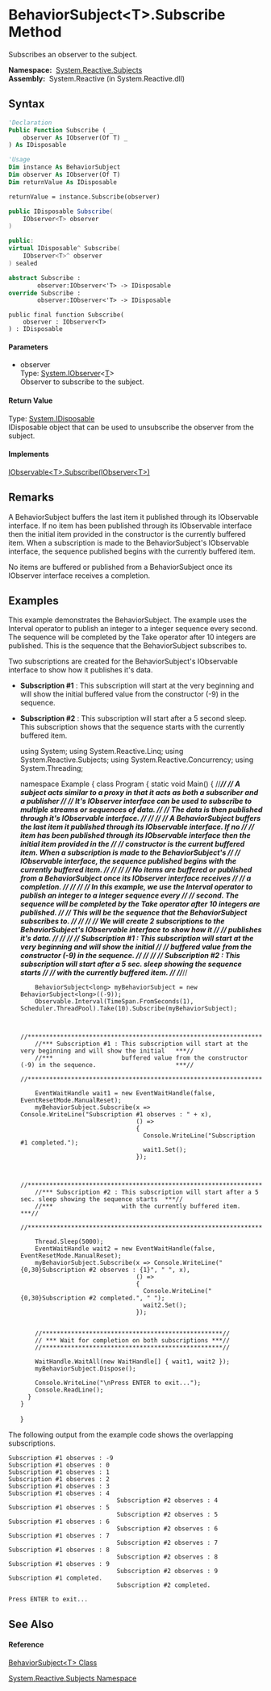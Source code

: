 # BehaviorSubject\<T\>.Subscribe Method

Subscribes an observer to the subject.

**Namespace:**  [System.Reactive.Subjects](System.Reactive.Subjects\System.Reactive.Subjects.md)  
**Assembly:**  System.Reactive (in System.Reactive.dll)

## Syntax

```vb
'Declaration
Public Function Subscribe ( _
    observer As IObserver(Of T) _
) As IDisposable
```

```vb
'Usage
Dim instance As BehaviorSubject
Dim observer As IObserver(Of T)
Dim returnValue As IDisposable

returnValue = instance.Subscribe(observer)
```

```csharp
public IDisposable Subscribe(
    IObserver<T> observer
)
```

```c++
public:
virtual IDisposable^ Subscribe(
    IObserver<T>^ observer
) sealed
```

```fsharp
abstract Subscribe : 
        observer:IObserver<'T> -> IDisposable 
override Subscribe : 
        observer:IObserver<'T> -> IDisposable 
```

```jscript
public final function Subscribe(
    observer : IObserver<T>
) : IDisposable
```

#### Parameters

- observer  
  Type: [System.IObserver](https://msdn.microsoft.com/en-us/library/Dd783449)\<[T](BehaviorSubject\BehaviorSubject(T).md)\>  
  Observer to subscribe to the subject.

#### Return Value

Type: [System.IDisposable](https://msdn.microsoft.com/en-us/library/aax125c9)  
IDisposable object that can be used to unsubscribe the observer from the subject.

#### Implements

[IObservable\<T\>.Subscribe(IObserver\<T\>)](https://msdn.microsoft.com/en-us/library/m:system.iobservable%601.subscribe(system.iobserver%7b%600%7d)(v=VS.103))

## Remarks

A BehaviorSubject buffers the last item it published through its IObservable interface. If no item has been published through its IObservable interface then the initial item provided in the constructor is the currently buffered item. When a subscription is made to the BehaviorSubject's IObservable interface, the sequence published begins with the currently buffered item.

No items are buffered or published from a BehaviorSubject once its IObserver interface receives a completion.

## Examples

This example demonstrates the BehaviorSubject. The example uses the Interval operator to publish an integer to a integer sequence every second. The sequence will be completed by the Take operator after 10 integers are published. This is the sequence that the BehaviorSubject subscribes to.

Two subscriptions are created for the BehaviorSubject's IObservable interface to show how it publishes it's data.

- **Subscription \#1** : This subscription will start at the very beginning and will show the initial buffered value from the constructor (-9) in the sequence.

- **Subscription \#2** : This subscription will start after a 5 second sleep. This subscription shows that the sequence starts with the currently buffered item.

    using System;
    using System.Reactive.Linq;
    using System.Reactive.Subjects;
    using System.Reactive.Concurrency;
    using System.Threading;
    
    namespace Example
    {
      class Program
      {
        static void Main()
        {
          //********************************************************************************************************//
          //*** A subject acts similar to a proxy in that it acts as both a subscriber and a publisher           ***//
          //*** It's IObserver interface can be used to subscribe to multiple streams or sequences of data.      ***//
          //*** The data is then published through it's IObservable interface.                                   ***//
          //***                                                                                                  ***//
          //*** A BehaviorSubject buffers the last item it published through its IObservable interface. If no    ***//
          //*** item has been published through its IObservable interface then the initial item provided in the  ***//
          //*** constructor is the current buffered item. When a subscription is made to the BehaviorSubject's   ***//
          //*** IObservable interface, the sequence published begins with the currently buffered item.           ***//
          //***                                                                                                  ***//
          //*** No items are buffered or published from a BehaviorSubject once its IObserver interface receives  ***//
          //*** a completion.                                                                                    ***//
          //***                                                                                                  ***//
          //*** In this example, we use the Interval operator to publish an integer to a integer sequence every  ***//
          //*** second. The sequence will be completed by the Take operator after 10 integers are published.     ***//
          //*** This will be the sequence that the BehaviorSubject subscribes to.                                ***//
          //***                                                                                                  ***//
          //*** We will create 2 subscriptions to the BehaviorSubject's IObservable interface to show how it     ***//
          //*** publishes it's data.                                                                             ***//
          //***                                                                                                  ***//
          //*** Subscription #1 : This subscription will start at the very beginning and will show the initial   ***//
          //***                   buffered value from the constructor (-9) in the sequence.                      ***//
          //***                                                                                                  ***//
          //*** Subscription #2 : This subscription will start after a 5 sec. sleep showing the sequence starts  ***//
          //***                   with the currently buffered item.                                              ***//
          //********************************************************************************************************//
    
          BehaviorSubject<long> myBehaviorSubject = new BehaviorSubject<long>((-9));
          Observable.Interval(TimeSpan.FromSeconds(1), Scheduler.ThreadPool).Take(10).Subscribe(myBehaviorSubject);
    
          
          //********************************************************************************************************//
          //*** Subscription #1 : This subscription will start at the very beginning and will show the initial   ***//
          //***                   buffered value from the constructor (-9) in the sequence.                      ***//
          //********************************************************************************************************//
    
          EventWaitHandle wait1 = new EventWaitHandle(false, EventResetMode.ManualReset);
          myBehaviorSubject.Subscribe(x => Console.WriteLine("Subscription #1 observes : " + x),
                                      () => 
                                      {
                                        Console.WriteLine("Subscription #1 completed.");
                                        wait1.Set();
                                      });
    
    
          //********************************************************************************************************//
          //*** Subscription #2 : This subscription will start after a 5 sec. sleep showing the sequence starts  ***//
          //***                   with the currently buffered item.                                              ***//
          //********************************************************************************************************//
        
          Thread.Sleep(5000);
          EventWaitHandle wait2 = new EventWaitHandle(false, EventResetMode.ManualReset);
          myBehaviorSubject.Subscribe(x => Console.WriteLine("{0,30}Subscription #2 observes : {1}", " ", x), 
                                      () => 
                                      {
                                        Console.WriteLine("{0,30}Subscription #2 completed.", " ");
                                        wait2.Set();
                                      });
    
    
          //**************************************************//
          // *** Wait for completion on both subscriptions ***//
          //**************************************************//
    
          WaitHandle.WaitAll(new WaitHandle[] { wait1, wait2 });
          myBehaviorSubject.Dispose();
    
          Console.WriteLine("\nPress ENTER to exit...");
          Console.ReadLine();
        }
      }
    }

The following output from the example code shows the overlapping subscriptions.

    Subscription #1 observes : -9
    Subscription #1 observes : 0
    Subscription #1 observes : 1
    Subscription #1 observes : 2
    Subscription #1 observes : 3
    Subscription #1 observes : 4
                                  Subscription #2 observes : 4
    Subscription #1 observes : 5
                                  Subscription #2 observes : 5
    Subscription #1 observes : 6
                                  Subscription #2 observes : 6
    Subscription #1 observes : 7
                                  Subscription #2 observes : 7
    Subscription #1 observes : 8
                                  Subscription #2 observes : 8
    Subscription #1 observes : 9
                                  Subscription #2 observes : 9
    Subscription #1 completed.
                                  Subscription #2 completed.
    
    Press ENTER to exit...

## See Also

#### Reference

[BehaviorSubject\<T\> Class](BehaviorSubject\BehaviorSubject(T).md)

[System.Reactive.Subjects Namespace](System.Reactive.Subjects\System.Reactive.Subjects.md)
